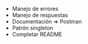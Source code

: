 - Manejo de errores
- Manejo de respuestas
- Documentación => Postman
- Patrón singleton
- Completar README
